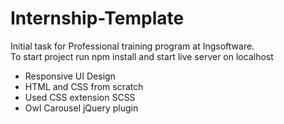 # Internship-Template
Initial task for Professional training program at Ingsoftware.<br>
To start project run npm install and start live server on localhost
- Responsive UI Design
- HTML and CSS from scratch
- Used CSS extension SCSS
- Owl Carousel jQuery plugin
